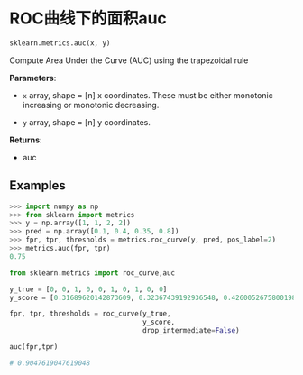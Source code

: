 # ROC曲线下的面积auc

```python
sklearn.metrics.auc(x, y)
```

Compute Area Under the Curve (AUC) using the trapezoidal rule

**Parameters**:

- `x` array, shape = [n]
  x coordinates. These must be either monotonic increasing or monotonic decreasing.

- `y` array, shape = [n]
  y coordinates.

**Returns**:

- auc

## Examples

```python
>>> import numpy as np
>>> from sklearn import metrics
>>> y = np.array([1, 1, 2, 2])
>>> pred = np.array([0.1, 0.4, 0.35, 0.8])
>>> fpr, tpr, thresholds = metrics.roc_curve(y, pred, pos_label=2)
>>> metrics.auc(fpr, tpr)
0.75
```



```python
from sklearn.metrics import roc_curve,auc

y_true = [0, 0, 1, 0, 0, 1, 0, 1, 0, 0]
y_score = [0.31689620142873609, 0.32367439192936548, 0.42600526758001989, 0.38769987193780364, 0.3667541015524296, 0.39760831479768338, 0.42017521636505745, 0.41936155918127238, 0.33803961944475219, 0.33998332945141224]

fpr, tpr, thresholds = roc_curve(y_true, 
                                 y_score, 
                                 drop_intermediate=False)

auc(fpr,tpr)

# 0.9047619047619048
```

